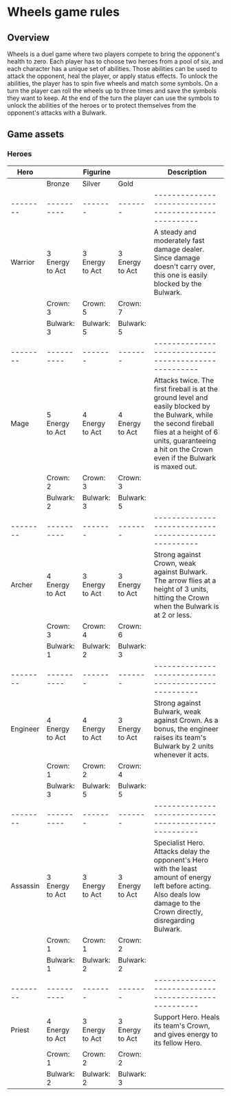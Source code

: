 # Wheels game rules

## Overview

Wheels is a duel game where two players compete to bring the opponent's health to zero. 
Each player has to choose two heroes from a pool of six, and each character has a unique set of abilities.
Those abilities can be used to attack the opponent, heal the player, or apply status effects.
To unlock the abilities, the player has to spin five wheels and match some symbols. On a turn the player can roll the wheels up to three times and save the symbols they want to keep. At the end of the turn the player can use the symbols to unlock the abilities of the heroes or to protect themselves from the opponent's attacks with a Bulwark.

## Game assets 
### Heroes

| Hero  |         | Figurine |       | Description                                        |
|--------|----------|-------|-------|----------------------------------------------------|
|        | Bronze   | Silver | Gold  |                                                    |
|--------|----------|-------|-------|----------------------------------------------------|
| Warrior| 3 Energy to Act | 3 Energy to Act | 3 Energy to Act | A steady and moderately fast damage dealer. Since damage doesn't carry over, this one is easily blocked by the Bulwark. |
|        | Crown: 3 | Crown: 5 | Crown: 7 |                                                    |
|        | Bulwark: 3| Bulwark: 5 | Bulwark: 5 |                                          |
|--------|----------|-------|-------|----------------------------------------------------|
| Mage   | 5 Energy to Act | 4 Energy to Act | 4 Energy to Act | Attacks twice. The first fireball is at the ground level and easily blocked by the Bulwark, while the second fireball flies at a height of 6 units, guaranteeing a hit on the Crown even if the Bulwark is maxed out. |
|        | Crown: 2 | Crown: 3 | Crown: 3 |                                                    |
|        | Bulwark: 2| Bulwark: 3 | Bulwark: 5 |                                          |
|--------|----------|-------|-------|----------------------------------------------------|
| Archer   | 4 Energy to Act | 3 Energy to Act | 3 Energy to Act | Strong against Crown, weak against Bulwark. The arrow flies at a height of 3 units, hitting the Crown when the Bulwark is at 2 or less. |
|        | Crown: 3 | Crown: 4 | Crown: 6 |                                                    |
|        | Bulwark: 1| Bulwark: 2 | Bulwark: 3 |                                          |
|--------|----------|-------|-------|----------------------------------------------------|
| Engineer   | 4 Energy to Act | 4 Energy to Act | 3 Energy to Act | Strong against Bulwark, weak against Crown. As a bonus, the engineer raises its team's Bulwark by 2 units whenever it acts.  |
|        | Crown: 1 | Crown: 2 | Crown: 4 |                                                    |
|        | Bulwark: 3| Bulwark: 5 | Bulwark: 5 |                                          |
|--------|----------|-------|-------|----------------------------------------------------|
| Assassin   | 3 Energy to Act | 3 Energy to Act | 3 Energy to Act | Specialist Hero. Attacks delay the opponent's Hero with the least amount of energy left before acting. Also deals low damage to the Crown directly, disregarding Bulwark.   |
|        | Crown: 1 | Crown: 1 | Crown: 2 |                                                    |
|        | Bulwark: 1| Bulwark: 2 | Bulwark: 2 |                                      |
|--------|----------|-------|-------|----------------------------------------------------|
| Priest   | 4 Energy to Act | 3 Energy to Act | 3 Energy to Act | Support Hero. Heals its team's Crown, and gives energy to its fellow Hero.   |
|        | Crown: 1 | Crown: 2 | Crown: 2 |                                                    |
|        | Bulwark: 2| Bulwark: 2 | Bulwark: 3 |                                      |                         


